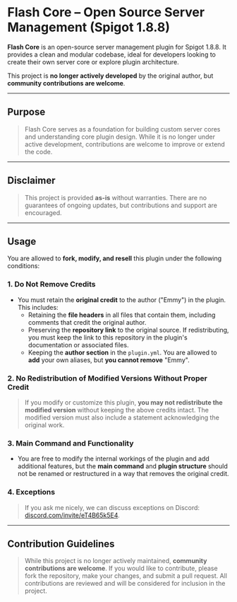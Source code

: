 # Flash Core – Open Source Server Management (Spigot 1.8.8)

**Flash Core** is an open-source server management plugin for Spigot 1.8.8. It provides a clean and modular codebase, ideal for developers looking to create their own server core or explore plugin architecture.

This project is **no longer actively developed** by the original author, but **community contributions are welcome**.

---

## Purpose

> Flash Core serves as a foundation for building custom server cores and understanding core plugin design. While it is no longer under active development, contributions are welcome to improve or extend the code.

---

## Disclaimer

> This project is provided **as-is** without warranties. There are no guarantees of ongoing updates, but contributions and support are encouraged.

---

## Usage

You are allowed to **fork, modify, and resell** this plugin under the following conditions:

### 1. **Do Not Remove Credits**
   - You must retain the **original credit** to the author ("Emmy") in the plugin. This includes:
     - Retaining the **file headers** in all files that contain them, including comments that credit the original author.
     - Preserving the **repository link** to the original source. If redistributing, you must keep the link to this repository in the plugin's documentation or associated files.
     - Keeping the **author section** in the `plugin.yml`. You are allowed to **add** your own aliases, but **you cannot remove** "Emmy".

### 2. **No Redistribution of Modified Versions Without Proper Credit**
   > If you modify or customize this plugin, **you may not redistribute the modified version** without keeping the above credits intact. The modified version must also include a statement acknowledging the original work.

### 3. **Main Command and Functionality**
   - You are free to modify the internal workings of the plugin and add additional features, but the **main command** and **plugin structure** should not be renamed or restructured in a way that removes the original credit.

### 4. **Exceptions**
   > If you ask me nicely, we can discuss exceptions on Discord: [discord.com/invite/eT4B65k5E4](https://discord.com/invite/eT4B65k5E4).

---

## Contribution Guidelines

> While this project is no longer actively maintained, **community contributions are welcome**. If you would like to contribute, please fork the repository, make your changes, and submit a pull request. All contributions are reviewed and will be considered for inclusion in the project.

